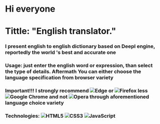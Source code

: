 # Hi everyone

# Tittle: "English translator."

### I present english to english dictionary based on Deepl engine, reportedly the world 's best and accurate one

### Usage: just enter the english word or expression, than select the type of details. Aftermath You can either choose the language specification from browser variety

### Important!!! I strongly recommend ![Edge](https://img.shields.io/badge/Edge-0078D7?style=for-the-badge&logo=Microsoft-edge&logoColor=white) or ![Firefox](https://img.shields.io/badge/Firefox-FF7139?style=for-the-badge&logo=Firefox-Browser&logoColor=white) less ![Google Chrome](https://img.shields.io/badge/Google%20Chrome-4285F4?style=for-the-badge&logo=GoogleChrome&logoColor=white) and not ![Opera](https://img.shields.io/badge/Opera-FF1B2D?style=for-the-badge&logo=Opera&logoColor=white) through aforementioned language choice variety

### Technologies: ![HTML5](https://img.shields.io/badge/html5-%23E34F26.svg?style=for-the-badge&logo=html5&logoColor=white) ![CSS3](https://img.shields.io/badge/css3-%231572B6.svg?style=for-the-badge&logo=css3&logoColor=white) ![JavaScript](https://img.shields.io/badge/javascript-%23323330.svg?style=for-the-badge&logo=javascript&logoColor=%23F7DF1E)
